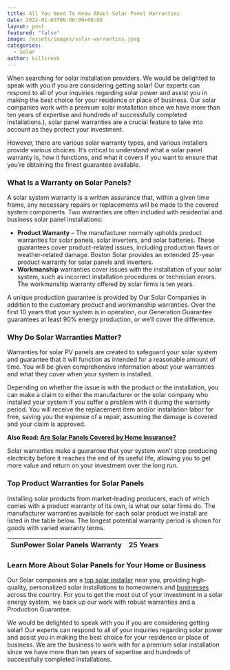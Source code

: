 ```yaml
---
title: All You Need To Know About Solar Panel Warranties
date: 2022-01-03T06:06:00+00:00
layout: post
featured: "false"
image: /assets/images/solar-warranties.jpeg
categories:
  - Solar
author: killcreek
---
```


When searching for solar installation providers. We would be delighted to speak with you if you are considering getting solar! Our experts can respond to all of your inquiries regarding solar power and assist you in making the best choice for your residence or place of business. Our solar companies work with a premium solar installation since we have more than ten years of expertise and hundreds of successfully completed installations.), solar panel warranties are a crucial feature to take into account as they protect your investment.

However, there are various solar warranty types, and various installers provide various choices. It’s critical to understand what a solar panel warranty is, how it functions, and what it covers if you want to ensure that you’re obtaining the finest guarantee available.

### **What Is a Warranty on Solar Panels?**

A solar system warranty is a written assurance that, within a given time frame, any necessary repairs or replacements will be made to the covered system components. Two warranties are often included with residential and business solar panel installations:

- **Product Warranty** – The manufacturer normally upholds product warranties for solar panels, solar inverters, and solar batteries. These guarantees cover product-related issues, including production flaws or weather-related damage. Boston Solar provides an extended 25-year product warranty for solar panels and inverters.
- **Workmanship** warranties cover issues with the installation of your solar system, such as incorrect installation procedures or technician errors. The workmanship warranty offered by solar firms is ten years.

A unique production guarantee is provided by Our Solar Companies in addition to the customary product and workmanship warranties. Over the first 10 years that your system is in operation, our Generation Guarantee guarantees at least 90% energy production, or we’ll cover the difference.

### **Why Do Solar Warranties Matter?**

Warranties for solar PV panels are created to safeguard your solar system and guarantee that it will function as intended for a reasonable amount of time. You will be given comprehensive information about your warranties and what they cover when your system is installed.

Depending on whether the issue is with the product or the installation, you can make a claim to either the manufacturer or the solar company who installed your system if you suffer a problem with it during the warranty period. You will receive the replacement item and/or installation labor for free, saving you the expense of a repair, assuming the damage is covered and your claim is approved.

**Also Read: [Are Solar Panels Covered by Home Insurance?](/are-solar-panels-covered-by-home-insurance/)**

Solar warranties make a guarantee that your system won’t stop producing electricity before it reaches the end of its useful life, allowing you to get more value and return on your investment over the long run.

### **Top Product Warranties for Solar Panels**

Installing solar products from market-leading producers, each of which comes with a product warranty of its own, is what our solar firms do. The manufacturer warranties available for each solar product we install are listed in the table below. The longest potential warranty period is shown for goods with varied warranty terms.

| SunPower Solar Panels Warranty | 25 Years |
| ------------------------------ | -------- |

### **Learn More About Solar Panels for Your Home or Business**

Our Solar companies are a [top solar installer](/how-to-find-the-top-solar-companies-near-me/) near you, providing high-quality, personalized solar installations to homeowners and [businesses](/commercial-solar-panel-installation-step-by-step/) across the country. For you to get the most out of your investment in a solar energy system, we back up our work with robust warranties and a Production Guarantee.

We would be delighted to speak with you if you are considering getting solar! Our experts can respond to all of your inquiries regarding solar power and assist you in making the best choice for your residence or place of business. We are the business to work with for a premium solar installation since we have more than ten years of expertise and hundreds of successfully completed installations.
